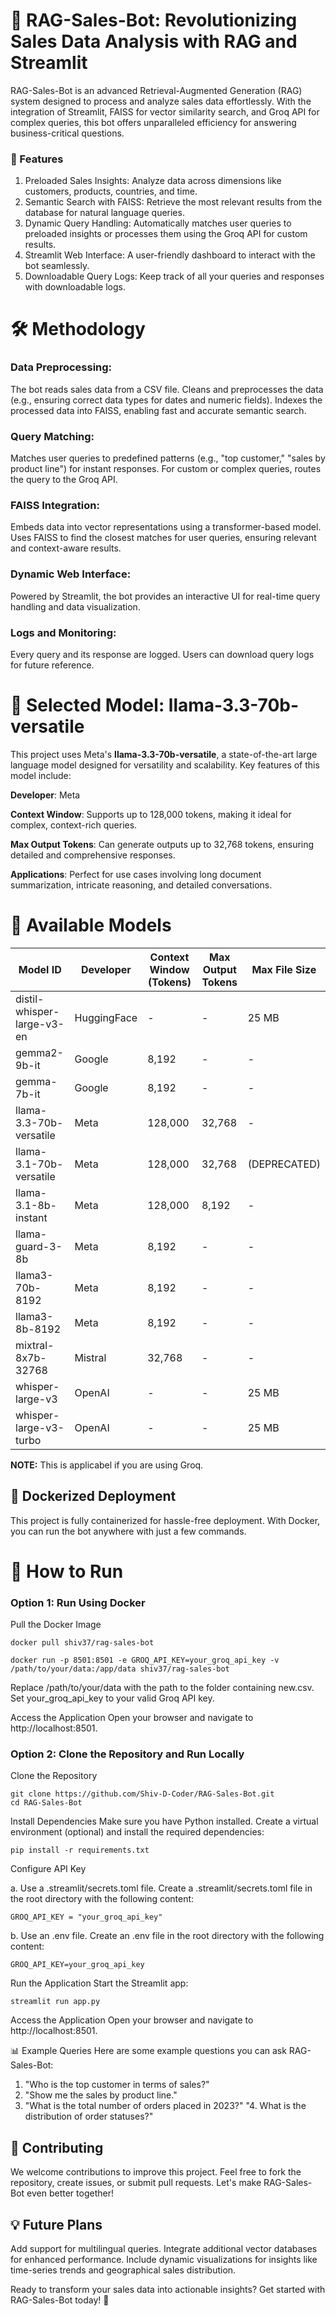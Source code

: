 # 🚀 RAG-Sales-Bot: Revolutionizing Sales Data Analysis with RAG and Streamlit
RAG-Sales-Bot is an advanced Retrieval-Augmented Generation (RAG) system designed to process and analyze sales data effortlessly. With the integration of Streamlit, FAISS for vector similarity search, and Groq API for complex queries, this bot offers unparalleled efficiency for answering business-critical questions.

### 🌟 Features
1. Preloaded Sales Insights: Analyze data across dimensions like customers, products, countries, and time.
2. Semantic Search with FAISS: Retrieve the most relevant results from the database for natural language queries.
3. Dynamic Query Handling: Automatically matches user queries to preloaded insights or processes them using the Groq API for custom results.
4. Streamlit Web Interface: A user-friendly dashboard to interact with the bot seamlessly.
5. Downloadable Query Logs: Keep track of all your queries and responses with downloadable logs.

# 🛠️ Methodology

### Data Preprocessing:

The bot reads sales data from a CSV file.
Cleans and preprocesses the data (e.g., ensuring correct data types for dates and numeric fields).
Indexes the processed data into FAISS, enabling fast and accurate semantic search.

### Query Matching:

Matches user queries to predefined patterns (e.g., "top customer," "sales by product line") for instant responses.
For custom or complex queries, routes the query to the Groq API.

### FAISS Integration:

Embeds data into vector representations using a transformer-based model.
Uses FAISS to find the closest matches for user queries, ensuring relevant and context-aware results.

### Dynamic Web Interface:

Powered by Streamlit, the bot provides an interactive UI for real-time query handling and data visualization.

### Logs and Monitoring:

Every query and its response are logged.
Users can download query logs for future reference.

# 🧠 Selected Model: llama-3.3-70b-versatile

This project uses Meta's **llama-3.3-70b-versatile**, a state-of-the-art large language model designed for versatility and scalability. Key features of this model include:

**Developer**: Meta

**Context Window**: Supports up to 128,000 tokens, making it ideal for complex, context-rich queries.

**Max Output Tokens**: Can generate outputs up to 32,768 tokens, ensuring detailed and comprehensive responses.

**Applications**: Perfect for use cases involving long document summarization, intricate reasoning, and detailed conversations.



# 🔢 Available Models

| **Model ID**                | **Developer** | **Context Window (Tokens)** | **Max Output Tokens** | **Max File Size** |
|-----------------------------|---------------|-----------------------------|-----------------------|-------------------|
| distil-whisper-large-v3-en  | HuggingFace   | -                           | -                     | 25 MB            |
| gemma2-9b-it                | Google        | 8,192                       | -                     | -                |
| gemma-7b-it                 | Google        | 8,192                       | -                     | -                |
| llama-3.3-70b-versatile     | Meta          | 128,000                     | 32,768                | -                |
| llama-3.1-70b-versatile     | Meta          | 128,000                     | 32,768                | (DEPRECATED)     |
| llama-3.1-8b-instant        | Meta          | 128,000                     | 8,192                 | -                |
| llama-guard-3-8b            | Meta          | 8,192                       | -                     | -                |
| llama3-70b-8192             | Meta          | 8,192                       | -                     | -                |
| llama3-8b-8192              | Meta          | 8,192                       | -                     | -                |
| mixtral-8x7b-32768          | Mistral       | 32,768                      | -                     | -                |
| whisper-large-v3            | OpenAI        | -                           | -                     | 25 MB            |
| whisper-large-v3-turbo      | OpenAI        | -                           | -                     | 25 MB            |

**NOTE:** This is applicabel if you are using Groq.

## 🐳 Dockerized Deployment
This project is fully containerized for hassle-free deployment. With Docker, you can run the bot anywhere with just a few commands.


# 🏃 How to Run

### Option 1: Run Using Docker

Pull the Docker Image

```
docker pull shiv37/rag-sales-bot
```

```
docker run -p 8501:8501 -e GROQ_API_KEY=your_groq_api_key -v /path/to/your/data:/app/data shiv37/rag-sales-bot
```

Replace /path/to/your/data with the path to the folder containing new.csv.
Set your_groq_api_key to your valid Groq API key.

Access the Application Open your browser and navigate to http://localhost:8501.


### Option 2: Clone the Repository and Run Locally
Clone the Repository

```
git clone https://github.com/Shiv-D-Coder/RAG-Sales-Bot.git
cd RAG-Sales-Bot
```
Install Dependencies Make sure you have Python installed. Create a virtual environment (optional) and install the required dependencies:

```
pip install -r requirements.txt
```
Configure API Key

a. Use a .streamlit/secrets.toml file. Create a .streamlit/secrets.toml file in the root directory with the following content:
```
GROQ_API_KEY = "your_groq_api_key"
```

b. Use an .env file. Create an .env file in the root directory with the following content:
```
GROQ_API_KEY=your_groq_api_key
```

Run the Application Start the Streamlit app:

```
streamlit run app.py
```
Access the Application Open your browser and navigate to http://localhost:8501.

📊 Example Queries
Here are some example questions you can ask RAG-Sales-Bot:

1. "Who is the top customer in terms of sales?"
2. "Show me the sales by product line."
3. "What is the total number of orders placed in 2023?"
"4. What is the distribution of order statuses?"

## 🤝 Contributing
We welcome contributions to improve this project. Feel free to fork the repository, create issues, or submit pull requests. Let's make RAG-Sales-Bot even better together!

## 💡 Future Plans
Add support for multilingual queries.
Integrate additional vector databases for enhanced performance.
Include dynamic visualizations for insights like time-series trends and geographical sales distribution.

Ready to transform your sales data into actionable insights? Get started with RAG-Sales-Bot today! 🚀

